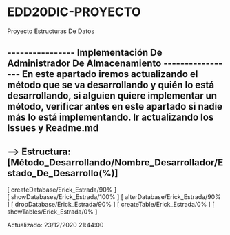 # EDD20DIC-PROYECTO
Proyecto Estructuras De Datos

---------------- Implementación De Administrador De Almacenamiento -----------------
 En este apartado iremos actualizando el método que se va desarrollando y quién 
 lo está desarrollando, si alguien quiere implementar un método, verificar antes
 en este apartado si nadie más lo está implementando. Ir actualizando los Issues
 y Readme.md                                                                    
------------------------------------------------------------------------------------
--> Estructura: [Método_Desarrollando/Nombre_Desarrollador/Estado_De_Desarrollo(%)]
------------------------------------------------------------------------------------
 [ createDatabase/Erick_Estrada/90% ]  
 [ showDatabases/Erick_Estrada/100% ]
 [ alterDatabase/Erick_Estrada/90%  ]
 [ dropDatabase/Erick_Estrada/90%   ] 
 [ createTable/Erick_Estrada/0%     ]
 [ showTables/Erick_Estrada/0%      ]

Actualizado: 23/12/2020 21:44:00
